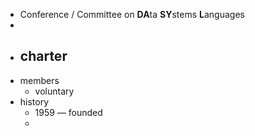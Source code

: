 - Conference / Committee on **DA**ta **SY**stems **L**anguages
-
- charter
	-
- members
	- voluntary
- history
	- 1959 — founded
	-